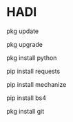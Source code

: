 # HADI

pkg update

pkg upgrade

pkg install python

pip install requests 

pip install mechanize 

pip install bs4 

pkg install git

